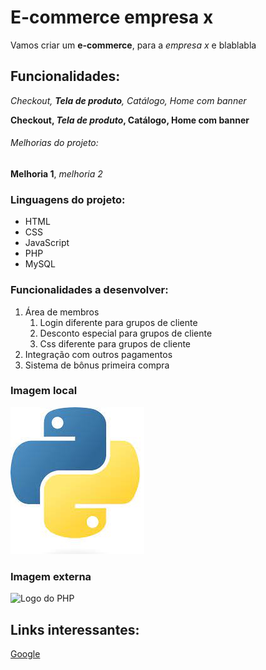 # E-commerce empresa x

Vamos criar um **e-commerce**, para a *empresa x* e blablabla

## Funcionalidades:

_Checkout, **Tela de produto**, Catálogo, Home com banner_

**Checkout, _Tela de produto_, Catálogo, Home com banner**


###### Melhorias do projeto:

__Melhoria 1__, _melhoria 2_

### Linguagens do projeto:

* HTML
* CSS
* JavaScript
* PHP
* MySQL

### Funcionalidades a desenvolver:

1. Área de membros
    1. Login diferente para grupos de cliente
    2. Desconto especial para grupos de cliente
    3. Css diferente para grupos de cliente
2. Integração com outros pagamentos
3. Sistema de bônus primeira compra

### Imagem local

![Logo do Python](img/python.jpg)

### Imagem externa

![Logo do PHP](https://blog.schoolofnet.com/wp-content/uploads/2019/01/capa-php1.jpg)

## Links interessantes:

[Google](https://google.com)
